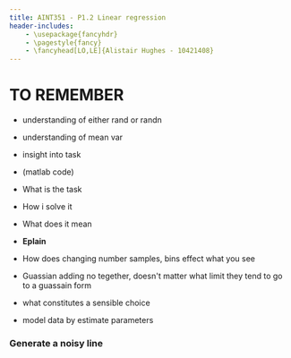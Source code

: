 ```yaml
---
title: AINT351 - P1.2 Linear regression
header-includes:
    - \usepackage{fancyhdr}
    - \pagestyle{fancy}
    - \fancyhead[LO,LE]{Alistair Hughes - 10421408}
---
```



# TO REMEMBER
- understanding of either rand or randn
- understanding of mean var
- insight into task
- (matlab code)
- What is the task
- How i solve it
- What does it mean

- **Eplain**
- How does changing number samples, bins effect what you see
- Guassian adding no tegether, doesn't matter what limit they tend to go to a guassain form 
- what constitutes a sensible choice
- model data by estimate parameters

### Generate a noisy line
